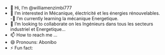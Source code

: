 - 👋 Hi, I’m @williamenzimbi777
- 👀 I’m interested in Mécanique, électricité et les énergies rénouvelables.
-🌱 I’m currently learning la mécanique Energetique.
- 💞️ I’m looking to collaborate on les Ingénieurs dans tous les secteurs industriel et Energetique...
- 📫 How to reach me ...
- 😄 Pronouns: Abonibo
- ⚡ Fun fact: 

<!---
williamenzimbi777/williamenzimbi777 is a ✨ special ✨ repository because its `README.md` (this file) appears on your GitHub profile.
You can click the Preview link to take a look at your changes.
--->
